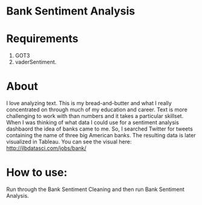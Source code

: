 # Bank Sentiment Analysis

# Requirements
1) GOT3
2) vaderSentiment.

# About
I love analyzing text. This is my bread-and-butter and what I really concentrated on through much of my education and career. Text is more challenging to work with than numbers and it takes a particular skillset. When I was thinking of what data I could use for a sentiment analysis dashbaord the idea of banks came to me. So, I searched Twitter for tweets containing the name of three big American banks. The resulting data is later visualized in Tableau. You can see the visual here: http://jlbdatasci.com/jobs/bank/

# How to use:
Run through the Bank Sentiment Cleaning and then run Bank Sentiment Analysis.  

